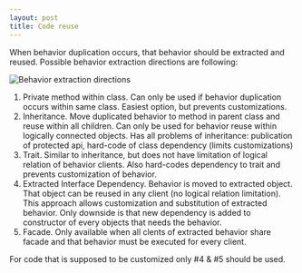 ```yaml
---
layout: post
title: Code reuse
---
```


When behavior duplication occurs, that behavior should be extracted and reused. Possible behavior extraction directions are following:

![Behavior extraction directions](/images/code-reuse.png)

1. Private method within class. Can only be used if behavior duplication occurs within same class. Easiest option, but prevents customizations.
2. Inheritance. Move duplicated behavior to method in parent class and reuse within all children. Can only be used for behavior reuse within logically connected objects. Has all problems of inheritance: publication of protected api, hard-code of class dependency (limits customizations)
3. Trait. Similar to inheritance, but does not have limitation of logical relation of behavior clients. Also hard-codes dependency to trait and prevents customization of behavior.
4. Extracted Interface Dependency. Behavior is moved to extracted object. That object can be reused in any client (no logical relation limitation). This approach allows customization and substitution of extracted behavior. Only downside is that new dependency is added to constructor of every objects that needs the behavior.
5. Facade. Only available when all clents of extracted behavior share facade and that behavior must be executed for every client.

For code that is supposed to be customized only #4 & #5 should be used.
